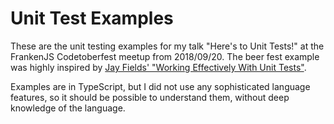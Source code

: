 # Unit Test Examples

These are the unit testing examples for my talk "Here's to Unit Tests!" at the FrankenJS Codetoberfest meetup from 2018/09/20. The beer fest example was highly inspired by [Jay Fields' "Working Effectively With Unit Tests"](http://blog.jayfields.com/2014/05/working-effectively-with-unit-tests.html).

Examples are in TypeScript, but I did not use any sophisticated language features, so it should be possible to understand them, without deep knowledge of the language.
